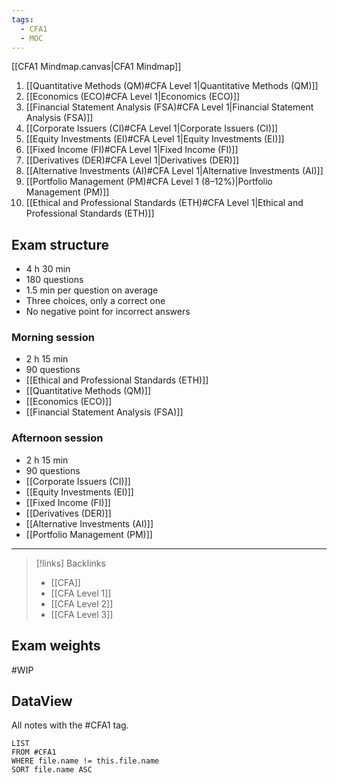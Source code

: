 ```yaml
---
tags:
  - CFA1
  - MOC
---
```

[[CFA1 Mindmap.canvas|CFA1 Mindmap]]

1. [[Quantitative Methods (QM)#CFA Level 1|Quantitative Methods (QM)]]
2. [[Economics (ECO)#CFA Level 1|Economics (ECO)]]
3. [[Financial Statement Analysis (FSA)#CFA Level 1|Financial Statement Analysis (FSA)]]
4. [[Corporate Issuers (CI)#CFA Level 1|Corporate Issuers (CI)]]
5. [[Equity Investments (EI)#CFA Level 1|Equity Investments (EI)]] 
6. [[Fixed Income (FI)#CFA Level 1|Fixed Income (FI)]]
7. [[Derivatives (DER)#CFA Level 1|Derivatives (DER)]]
8. [[Alternative Investments (AI)#CFA Level 1|Alternative Investments (AI)]]
9. [[Portfolio Management (PM)#CFA Level 1 (8–12%)|Portfolio Management (PM)]]
10. [[Ethical and Professional Standards (ETH)#CFA Level 1|Ethical and Professional Standards (ETH)]]

## Exam structure
- 4 h 30 min
- 180 questions
- 1.5 min per question on average
- Three choices, only a correct one
- No negative point for incorrect answers
### Morning session
- 2 h 15 min
- 90 questions
- [[Ethical and Professional Standards (ETH)]]
- [[Quantitative Methods (QM)]]
- [[Economics (ECO)]]
- [[Financial Statement Analysis (FSA)]]
### Afternoon session
- 2 h 15 min
- 90 questions
- [[Corporate Issuers (CI)]]
- [[Equity Investments (EI)]]
- [[Fixed Income (FI)]]
- [[Derivatives (DER)]]
- [[Alternative Investments (AI)]]
- [[Portfolio Management (PM)]]

---
> [!links] Backlinks
> - [[CFA]]
> - [[CFA Level 1]]
> - [[CFA Level 2]]
> - [[CFA Level 3]]




## Exam weights

#WIP

## DataView 

All notes with the #CFA1 tag. 
```dataview
LIST 
FROM #CFA1 
WHERE file.name != this.file.name
SORT file.name ASC

```
